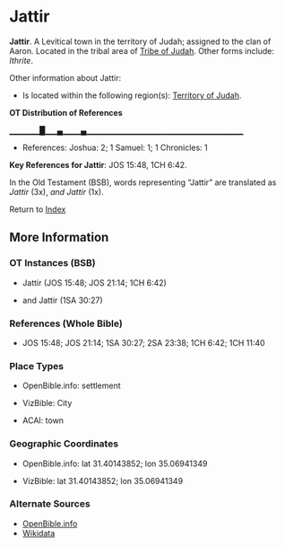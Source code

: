 # Jattir
**Jattir**. 
A Levitical town in the territory of Judah; assigned to the clan of Aaron. 
Located in the tribal area of [Tribe of Judah](../../../groups/md/acai/Judah.md). 
Other forms include: 
*Ithrite*. 




Other information about Jattir:


* Is located within the following region(s): 
[Territory of Judah](TerritoryOfJudah.md). 


**OT Distribution of References**

▁▁▁▁▁█▁▁▄▁▁▁▄▁▁▁▁▁▁▁▁▁▁▁▁▁▁▁▁▁▁▁▁▁▁▁▁▁▁
* References: Joshua: 2; 1 Samuel: 1; 1 Chronicles: 1



**Key References for Jattir**: 
JOS 15:48, 1CH 6:42. 


In the Old Testament (BSB), words representing “Jattir” are translated as 
*Jattir* (3x), *and Jattir* (1x). 




Return to [Index](00-Index.md)

## More Information

### OT Instances (BSB)

* Jattir (JOS 15:48; JOS 21:14; 1CH 6:42)

* and Jattir (1SA 30:27)



### References (Whole Bible)

* JOS 15:48; JOS 21:14; 1SA 30:27; 2SA 23:38; 1CH 6:42; 1CH 11:40


### Place Types

* OpenBible.info: settlement

* VizBible: City

* ACAI: town



### Geographic Coordinates

* OpenBible.info: lat 31.40143852; lon 35.06941349

* VizBible: lat 31.40143852; lon 35.06941349



### Alternate Sources

* [OpenBible.info](https://www.openbible.info/geo/ancient/ad6eb0b)
* [Wikidata](http://www.wikidata.org/entity/Q11978271)



